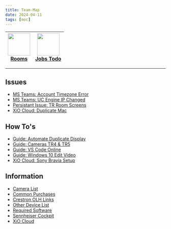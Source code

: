 ```yaml
---
title: Team-Map
date: 2024-04-11
tags: [moc]
---
```


<a href="00-Maps/Rooms-HTML.md"><img width="70" src="https://img.icons8.com/?size=100&id=48483&format=png&color=cccccc"><br/>Rooms</a> | <a href="00-Maps/Team-Projects-HTML.md"><img width="70" src="https://img.icons8.com/?size=100&id=10758&format=png&color=CCCCCC"><br/>Jobs Todo</a>
:---: | :---:

---

## Issues

<ul class="dataview list-view-ul"><li><span><a data-tooltip-position="top" aria-label="03-Resources/Issues/MS-Teams-Accounts-Timezone.md" data-href="03-Resources/Issues/MS-Teams-Accounts-Timezone.md" href="03-Resources/Issues/MS-Teams-Accounts-Timezone.md" class="internal-link" target="_blank" rel="noopener">MS Teams: Account Timezone Error</a></span></li><li><span><a data-tooltip-position="top" aria-label="03-Resources/Issues/MS-Teams-UC-Engine-IP-Changed.md" data-href="03-Resources/Issues/MS-Teams-UC-Engine-IP-Changed.md" href="03-Resources/Issues/MS-Teams-UC-Engine-IP-Changed.md" class="internal-link" target="_blank" rel="noopener">MS Teams: UC Engine IP Changed</a></span></li><li><span><a data-tooltip-position="top" aria-label="03-Resources/Issues/Persistant-Issue-TR-Room-Screens.md" data-href="03-Resources/Issues/Persistant-Issue-TR-Room-Screens.md" href="03-Resources/Issues/Persistant-Issue-TR-Room-Screens.md" class="internal-link" target="_blank" rel="noopener">Persistant Issue: TR Room Screens</a></span></li><li><span><a data-tooltip-position="top" aria-label="03-Resources/Issues/XiO-Cloud-Duplicate-Mac.md" data-href="03-Resources/Issues/XiO-Cloud-Duplicate-Mac.md" href="03-Resources/Issues/XiO-Cloud-Duplicate-Mac.md" class="internal-link" target="_blank" rel="noopener">XiO Cloud: Duplicate Mac</a></span></li></ul>



## How To's
<ul class="dataview list-view-ul"><li><span><a data-tooltip-position="top" aria-label="03-Resources/FAQ/Guide-Automate-Duplicate-Display.md" data-href="03-Resources/FAQ/Guide-Automate-Duplicate-Display.md" href="03-Resources/FAQ/Guide-Automate-Duplicate-Display.md" class="internal-link" target="_blank" rel="noopener">Guide: Automate Duplicate Display</a></span></li><li><span><a data-tooltip-position="top" aria-label="03-Resources/FAQ/Guide-Cameras-TR4-TR5.md" data-href="03-Resources/FAQ/Guide-Cameras-TR4-TR5.md" href="03-Resources/FAQ/Guide-Cameras-TR4-TR5.md" class="internal-link" target="_blank" rel="noopener">Guide: Cameras TR4 &amp; TR5</a></span></li><li><span><a data-tooltip-position="top" aria-label="03-Resources/FAQ/Guide-VS-Code-Online.md" data-href="03-Resources/FAQ/Guide-VS-Code-Online.md" href="03-Resources/FAQ/Guide-VS-Code-Online.md" class="internal-link" target="_blank" rel="noopener">Guide: VS Code Online</a></span></li><li><span><a data-tooltip-position="top" aria-label="03-Resources/FAQ/Windows10-Edit-Video.md" data-href="03-Resources/FAQ/Windows10-Edit-Video.md" href="03-Resources/FAQ/Windows10-Edit-Video.md" class="internal-link" target="_blank" rel="noopener">Guide: Windows 10 Edit Video</a></span></li><li><span><a data-tooltip-position="top" aria-label="03-Resources/FAQ/XiO-Cloud-Sony-Bravia-Setup.md" data-href="03-Resources/FAQ/XiO-Cloud-Sony-Bravia-Setup.md" href="03-Resources/FAQ/XiO-Cloud-Sony-Bravia-Setup.md" class="internal-link" target="_blank" rel="noopener">XiO Cloud: Sony Bravia Setup</a></span></li></ul>


## Information

<ul class="dataview list-view-ul"><li><span><a data-tooltip-position="top" aria-label="03-Resources/FAQ/Camera-List.md" data-href="03-Resources/FAQ/Camera-List.md" href="03-Resources/FAQ/Camera-List.md" class="internal-link" target="_blank" rel="noopener">Camera List</a></span></li><li><span><a data-tooltip-position="top" aria-label="03-Resources/FAQ/Common-Purchases.md" data-href="03-Resources/FAQ/Common-Purchases.md" href="03-Resources/FAQ/Common-Purchases.md" class="internal-link" target="_blank" rel="noopener">Common Purchases</a></span></li><li><span><a data-tooltip-position="top" aria-label="03-Resources/FAQ/Crestron-OLH-Links.md" data-href="03-Resources/FAQ/Crestron-OLH-Links.md" href="03-Resources/FAQ/Crestron-OLH-Links.md" class="internal-link" target="_blank" rel="noopener">Crestron OLH Links</a></span></li><li><span><a data-tooltip-position="top" aria-label="03-Resources/FAQ/Other-Devices-List.md" data-href="03-Resources/FAQ/Other-Devices-List.md" href="03-Resources/FAQ/Other-Devices-List.md" class="internal-link" target="_blank" rel="noopener">Other Device List</a></span></li><li><span><a data-tooltip-position="top" aria-label="03-Resources/FAQ/Required-Software.md" data-href="03-Resources/FAQ/Required-Software.md" href="03-Resources/FAQ/Required-Software.md" class="internal-link" target="_blank" rel="noopener">Required Software</a></span></li><li><span><a data-tooltip-position="top" aria-label="03-Resources/FAQ/Sennheiser-Cockpit.md" data-href="03-Resources/FAQ/Sennheiser-Cockpit.md" href="03-Resources/FAQ/Sennheiser-Cockpit.md" class="internal-link" target="_blank" rel="noopener">Sennheiser Cockpit</a></span></li><li><span><a data-tooltip-position="top" aria-label="03-Resources/FAQ/XiO-Cloud.md" data-href="03-Resources/FAQ/XiO-Cloud.md" href="03-Resources/FAQ/XiO-Cloud.md" class="internal-link" target="_blank" rel="noopener">XiO Cloud</a></span></li></ul>